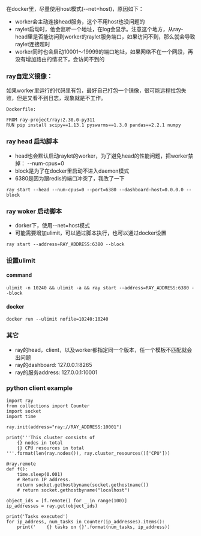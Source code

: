 在docker里，尽量使用host模式(--net=host)，原因如下：
- worker会主动连接head服务，这个不用host也没问题的
- raylet启动时，他会监听一个地址，在log会显示。注意这个地方，从ray-head里是否能访问到worker的raylet服务端口，如果访问不到，那么就会导致raylet连接超时
- worker同时也会启动10001～19999的端口地址，如果网络不在一个网段，再没有增加路由的情况下，会访问不到的

### ray自定义镜像：
如果worker里运行的代码里有包，最好自己打包一个镜像，很可能远程拉包失败，但是又看不到日志，现象就是不工作。

```
Dockerfile:

FROM ray-project/ray:2.30.0-py311
RUN pip install scipy==1.13.1 pyswarms==1.3.0 pandas==2.2.1 numpy 

```


### ray head 启动脚本 
- head也会默认启动raylet的worker，为了避免head的性能问题，把worker禁掉： --num-cpus=0
- block是为了在docker里启动不进入daemon模式
- 6380是因为跟redis的端口冲突了，我改了一下
```
ray start --head --num-cpus=0 --port=6380 --dashboard-host=0.0.0.0 --block
```

### ray woker 启动脚本 
- dorker下，使用--net=host模式
- 可能需要增加ulimit，可以通过脚本执行，也可以通过docker设置

```
ray start --address=RAY_ADDRESS:6380 --block
```
### 设置ulimit
#### command
```
ulimit -n 10240 && ulimit -a && ray start --address=RAY_ADDRESS:6380 --block
```
#### docker
```
docker run --ulimit nofile=10240:10240
```


### 其它
- ray的head，client，以及worker都指定同一个版本，任一个模板不匹配就会出问题
- ray的dashboard: 127.0.0.1:8265
- ray的服务address: 127.0.0.1:10001


### python client example

```
import ray
from collections import Counter
import socket
import time

ray.init(address="ray://RAY_ADDRESS:10001")

print('''This cluster consists of
    {} nodes in total
    {} CPU resources in total
'''.format(len(ray.nodes()), ray.cluster_resources()['CPU']))

@ray.remote
def f():
    time.sleep(0.001)
    # Return IP address.
    return socket.gethostbyname(socket.gethostname())
    # return socket.gethostbyname("localhost")

object_ids = [f.remote() for _ in range(100)]
ip_addresses = ray.get(object_ids)

print('Tasks executed')
for ip_address, num_tasks in Counter(ip_addresses).items():
    print('    {} tasks on {}'.format(num_tasks, ip_address))


```
